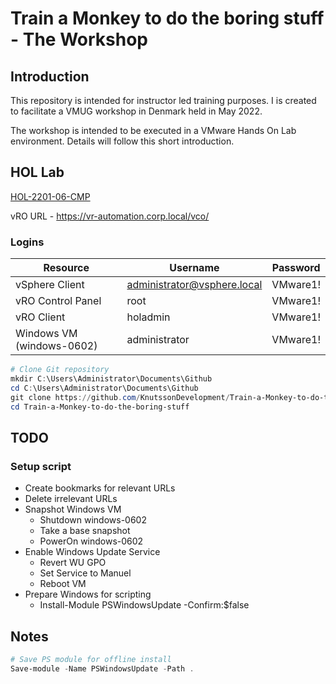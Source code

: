 # Train a Monkey to do the boring stuff - The Workshop

## Introduction

This repository is intended for instructor led training purposes. I is created to facilitate a VMUG workshop in Denmark held in May 2022.

The workshop is intended to be executed in a VMware Hands On Lab environment. Details will follow this short introduction.

## HOL Lab
[HOL-2201-06-CMP](https://pathfinder.vmware.com/v3/activity/vmware_vrealize_automation8_hol)

vRO URL - https://vr-automation.corp.local/vco/



### Logins

| Resource                  | Username                    | Password |
| ------------------------- | --------------------------- | -------- |
| vSphere Client            | administrator@vsphere.local | VMware1! |
| vRO Control Panel         | root                        | VMware1! |
| vRO Client                | holadmin                    | VMware1! |
| Windows VM (windows-0602) | administrator               | VMware1! |



```powershell
# Clone Git repository
mkdir C:\Users\Administrator\Documents\Github
cd C:\Users\Administrator\Documents\Github
git clone https://github.com/KnutssonDevelopment/Train-a-Monkey-to-do-the-boring-stuff/
cd Train-a-Monkey-to-do-the-boring-stuff
```



## TODO

### Setup script

* Create bookmarks for relevant URLs
* Delete irrelevant URLs
* Snapshot Windows VM
  * Shutdown windows-0602
  * Take a base snapshot
  * PowerOn windows-0602
* Enable Windows Update Service
  * Revert WU GPO
  * Set Service to Manuel
  * Reboot VM
* Prepare Windows for scripting
  * Install-Module PSWindowsUpdate -Confirm:$false



## Notes

```powershell
# Save PS module for offline install
Save-module -Name PSWindowsUpdate -Path .
```


